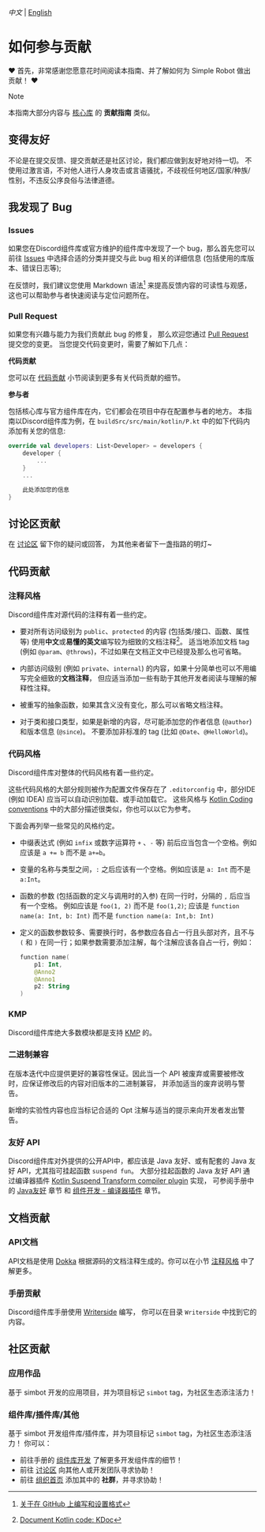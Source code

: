 _中文_ | [English](CONTRIBUTING.md)

# 如何参与贡献

**♥** 首先，非常感谢您愿意花时间阅读本指南、并了解如何为 Simple Robot 做出贡献！ **♥**

> [!note]
> 本指南大部分内容与 [核心库](https://github.com/simple-robot/simpler-robot)
> 的 **贡献指南** 类似。

## 变得友好

不论是在提交反馈、提交贡献还是社区讨论，我们都应做到友好地对待一切。
不使用过激言语，不对他人进行人身攻击或言语骚扰，不歧视任何地区/国家/种族/性别，不违反公序良俗与法律道德。

## 我发现了 Bug
### Issues

如果您在Discord组件库或官方维护的组件库中发现了一个 bug，那么首先您可以前往
[Issues](https://github.com/simple-robot/simbot-component-discord/issues/)
中选择合适的分类并提交与此 bug 相关的详细信息 (包括使用的库版本、错误日志等);

在反馈时，我们建议您使用 Markdown 语法[^about write] 来提高反馈内容的可读性与观感，这也可以帮助参与者快速阅读与定位问题所在。

[^about write]: [关于在 GitHub 上编写和设置格式](https://docs.github.com/zh/get-started/writing-on-github/getting-started-with-writing-and-formatting-on-github/about-writing-and-formatting-on-github)

### Pull Request

如果您有兴趣与能力为我们贡献此 bug 的修复，
那么欢迎您通过 [Pull Request](https://github.com/simple-robot/simbot-component-discord/pulls) 提交您的变更。
当您提交代码变更时，需要了解如下几点：

**代码贡献**

您可以在 [代码贡献](#代码贡献) 小节阅读到更多有关代码贡献的细节。

**参与者**

包括核心库与官方组件库在内，它们都会在项目中存在配置参与者的地方。
本指南以Discord组件库为例，在 `buildSrc/src/main/kotlin/P.kt` 中的如下代码内添加有关您的信息:

```Kotlin
override val developers: List<Developer> = developers {
    developer {
        ...
    }
    ...

    此处添加您的信息
}
```

## 讨论区贡献

在 [讨论区][讨论区] 留下你的疑问或回答，
为其他来者留下一盏指路的明灯~

## 代码贡献
### 注释风格

Discord组件库对源代码的注释有着一些约定。

* 要对所有访问级别为 `public`、`protected` 的内容 (包括类/接口、函数、属性等)
  使用**中文**或**易懂的英文**编写较为细致的文档注释[^KDoc]。
  适当地添加文档 tag (例如 `@param`、`@throws`)，不过如果在文档正文中已经提及那么也可省略。

* 内部访问级别 (例如 `private`、`internal`) 的内容，如果十分简单也可以不用编写完全细致的**文档注释**，
  但应适当添加一些有助于其他开发者阅读与理解的解释性注释。

* 被重写的抽象函数，如果其含义没有变化，那么可以省略文档注释。

* 对于类和接口类型，如果是新增的内容，尽可能添加您的作者信息 (`@author`) 和版本信息 (`@since`)。
  不要添加非标准的 tag (比如 `@Date`、`@HelloWorld`)。

[^KDoc]: [Document Kotlin code: KDoc](https://kotlinlang.org/docs/kotlin-doc.html)

### 代码风格

Discord组件库对整体的代码风格有着一些约定。

这些代码风格的大部分规则被作为配置文件保存在了 `.editorconfig` 中，部分IDE (例如 IDEA) 应当可以自动识别加载、或手动加载它。
这些风格与
[Kotlin Coding conventions](https://kotlinlang.org/docs/coding-conventions.html)
中的大部分描述很类似，你也可以以它为参考。

下面会再列举一些常见的风格约定。

* 中缀表达式 (例如 `infix` 或数字运算符 `+` 、`-` 等) 前后应当包含一个空格。例如应该是 `a += b` 而不是 `a+=b`。

* 变量的名称与类型之间，`:` 之后应该有一个空格。例如应该是 `a: Int` 而不是 `a:Int`。

* 函数的参数 (包括函数的定义与调用时的入参) 在同一行时，分隔的 `,` 后应当有一个空格。
  例如应该是 `foo(1, 2)` 而不是 `foo(1,2)`; 应该是 `function name(a: Int, b: Int)` 而不是 `function name(a: Int,b: Int)`

* 定义的函数参数较多、需要换行时，各参数应各自占一行且头部对齐，且不与 `(` 和 `)` 在同一行；如果参数需要添加注解，每个注解应该各自占一行，例如：
    ```Kotlin
    function name(
        p1: Int,
        @Anno2
        @Anno1
        p2: String
    )
    ```

### KMP

Discord组件库绝大多数模块都是支持 [KMP](https://kotlinlang.org/docs/multiplatform.html) 的。

### 二进制兼容

在版本迭代中应提供更好的兼容性保证。因此当一个 API 被废弃或需要被修改时，应保证修改后的内容对旧版本的二进制兼容，
并添加适当的废弃说明与警告。

新增的实验性内容也应当标记合适的 Opt 注解与适当的提示来向开发者发出警告。

### 友好 API

Discord组件库对外提供的公开API中，都应该是 Java 友好、或有配套的 Java 友好 API，尤其指可挂起函数 `suspend fun`。
大部分挂起函数的 Java 友好 API 通过编译器插件
[Kotlin Suspend Transform compiler plugin](https://github.com/ForteScarlet/kotlin-suspend-transform-compiler-plugin) 实现，
可参阅手册中的
[Java友好](https://simbot.forte.love/java-friendly.html) 章节
和
[组件开发 - 编译器插件](https://simbot.forte.love/component-dev-compiler-plugin.html)
章节。

## 文档贡献
### API文档

API文档是使用 [Dokka](https://github.com/Kotlin/dokka) 根据源码的文档注释生成的。你可以在小节 [注释风格](#注释风格)
中了解更多。

### 手册贡献

Discord组件库手册使用 [Writerside](https://www.jetbrains.com/help/writerside) 编写，
你可以在目录 `Writerside` 中找到它的内容。

## 社区贡献
### 应用作品

基于 simbot 开发的应用项目，并为项目标记 `simbot` tag，为社区生态添注活力！

### 组件库/插件库/其他

基于 simbot 开发组件库/插件库，并为项目标记 `simbot` tag，为社区生态添注活力！
你可以：
- 前往手册的 [组件库开发](https://simbot.forte.love/component-dev.html) 了解更多开发组件库的细节！
- 前往 [讨论区][讨论区] 向其他人或开发团队寻求协助！
- 前往 [组织首页][组织首页] 添加其中的 **社群**，并寻求协助！

[组织首页]: https://github.com/simple-robot
[讨论区]: https://github.com/orgs/simple-robot/discussions
